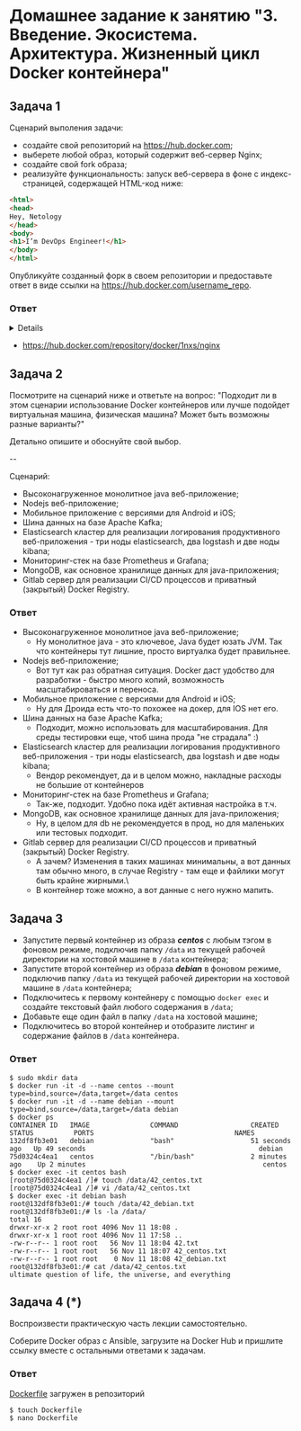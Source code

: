 
# Домашнее задание к занятию "3. Введение. Экосистема. Архитектура. Жизненный цикл Docker контейнера"

## Задача 1

Сценарий выполения задачи:

- создайте свой репозиторий на https://hub.docker.com;
- выберете любой образ, который содержит веб-сервер Nginx;
- создайте свой fork образа;
- реализуйте функциональность:
запуск веб-сервера в фоне с индекс-страницей, содержащей HTML-код ниже:
```html
<html>
<head>
Hey, Netology
</head>
<body>
<h1>I’m DevOps Engineer!</h1>
</body>
</html>
```
Опубликуйте созданный форк в своем репозитории и предоставьте ответ в виде ссылки на https://hub.docker.com/username_repo.

### Ответ
<details>

```shell
vagrant@server1:~/nginx$
# Prepare Dockerfile 4 build
$ touch Dockerfile
$ nano Dockerfile 
$ cat Dockerfile 
FROM nginx:latest
COPY ./index.html /usr/share/nginx/html/index.html
# Prepare index.html 4 nginx
$ touch index.html
$ nano index.html 
$ cat index.html 
<html>
<head>
Hey, Netology
</head>
<body>
<h1>I’m DevOps Engineer!</h1>
</body>
</html>
# Docker build
$ docker build -t 1nxs/nginx .
Sending build context to Docker daemon  3.072kB
Step 1/2 : FROM nginx:latest
latest: Pulling from library/nginx
e9995326b091: Pull complete 
71689475aec2: Pull complete 
f88a23025338: Pull complete 
0df440342e26: Pull complete 
eef26ceb3309: Pull complete 
8e3ed6a9e43a: Pull complete 
Digest: sha256:943c25b4b66b332184d5ba6bb18234273551593016c0e0ae906bab111548239f
Status: Downloaded newer image for nginx:latest
 ---> 76c69feac34e
Step 2/2 : COPY ./index.html /usr/share/nginx/html/index.html
 ---> 083518b0b543
Successfully built 083518b0b543
Successfully tagged 1nxs/nginx:latest
# Run to test
$ docker run -it -d -p 8080:80 --name nginx 1nxs/nginx:latest
9bcfd0d2020b15eb7697620b082246e73363ba5feb67bd4364fd82cec455a762

$ docker ps
CONTAINER ID   IMAGE               COMMAND                  CREATED       STATUS       PORTS                                   NAMES
9bcfd0d2020b   1nxs/nginx:latest   "/docker-entrypoint.…"   2 hours ago   Up 2 hours   0.0.0.0:8080->80/tcp, :::8080->80/tcp   nginx
# It's alive :)
$ curl 0.0.0.0:8080
<html>
<head>
Hey, Netology
</head>
<body>
<h1>I’m DevOps Engineer!</h1>
</body>
</html>

# Prepare to deploy
# Add tag
$ docker tag 1nxs/nginx 1nxs/nginx:1.0.1
$ docker images -a
REPOSITORY   TAG       IMAGE ID       CREATED       SIZE
1nxs/nginx   1.0       083518b0b543   2 hours ago   142MB
1nxs/nginx   latest    083518b0b543   2 hours ago   142MB
nginx        latest    76c69feac34e   2 weeks ago   142MB

# Push to hub.docker.com
$  docker login -u 1nxs
$  docker push 1nxs/nginx:1.0
```
</details>

- https://hub.docker.com/repository/docker/1nxs/nginx

## Задача 2

Посмотрите на сценарий ниже и ответьте на вопрос:
"Подходит ли в этом сценарии использование Docker контейнеров или лучше подойдет виртуальная машина, физическая машина? Может быть возможны разные варианты?"

Детально опишите и обоснуйте свой выбор.

--

Сценарий:

- Высоконагруженное монолитное java веб-приложение;
- Nodejs веб-приложение;
- Мобильное приложение c версиями для Android и iOS;
- Шина данных на базе Apache Kafka;
- Elasticsearch кластер для реализации логирования продуктивного веб-приложения - три ноды elasticsearch, два logstash и две ноды kibana;
- Мониторинг-стек на базе Prometheus и Grafana;
- MongoDB, как основное хранилище данных для java-приложения;
- Gitlab сервер для реализации CI/CD процессов и приватный (закрытый) Docker Registry.

### Ответ
- Высоконагруженное монолитное java веб-приложение;
  - Ну монолитное java - это ключевое, Java будет юзать JVM. Так что контейнеры тут лишние, просто виртуалка будет правильнее.
- Nodejs веб-приложение;
  - Вот тут как раз обратная ситуация. Docker даст удобство для разработки - быстро много копий, возможность масштабироваться и переноса.
- Мобильное приложение c версиями для Android и iOS;
  - Ну для Дроида есть что-то похожее на докер, для IOS нет его.
- Шина данных на базе Apache Kafka;
  - Подходит, можно использовать для масштабирования. Для среды тестировки еще, чтоб шина прода "не страдала" :)
- Elasticsearch кластер для реализации логирования продуктивного веб-приложения - три ноды elasticsearch, два logstash и две ноды kibana;
  - Вендор рекомендует, да и в целом можно, накладные расходы не большие от контейнеров
- Мониторинг-стек на базе Prometheus и Grafana;
  - Так-же, подходит. Удобно пока идёт активная настройка в т.ч.
- MongoDB, как основное хранилище данных для java-приложения;
  - Ну, в целом для db не рекомендуется в прод, но для маленьких или тестовых подходит.
- Gitlab сервер для реализации CI/CD процессов и приватный (закрытый) Docker Registry.
  - А зачем? Изменения в таких машинах минимальны, а вот данных там обычно много, в случае Registry - там еще и файлики могут быть крайне жирными.\
  - В контейнер тоже можно, а вот данные с него нужно мапить.


## Задача 3

- Запустите первый контейнер из образа ***centos*** c любым тэгом в фоновом режиме, подключив папку ```/data``` из текущей рабочей директории на хостовой машине в ```/data``` контейнера;
- Запустите второй контейнер из образа ***debian*** в фоновом режиме, подключив папку ```/data``` из текущей рабочей директории на хостовой машине в ```/data``` контейнера;
- Подключитесь к первому контейнеру с помощью ```docker exec``` и создайте текстовый файл любого содержания в ```/data```;
- Добавьте еще один файл в папку ```/data``` на хостовой машине;
- Подключитесь во второй контейнер и отобразите листинг и содержание файлов в ```/data``` контейнера.

### Ответ
```shell
$ sudo mkdir data
$ docker run -it -d --name centos --mount type=bind,source=/data,target=/data centos
$ docker run -it -d --name debian --mount type=bind,source=/data,target=/data debian
$ docker ps
CONTAINER ID   IMAGE               COMMAND                  CREATED          STATUS          PORTS                                   NAMES
132df8fb3e01   debian              "bash"                   51 seconds ago   Up 49 seconds                                           debian
75d0324c4ea1   centos              "/bin/bash"              2 minutes ago    Up 2 minutes                                            centos
$ docker exec -it centos bash
[root@75d0324c4ea1 /]# touch /data/42_centos.txt
[root@75d0324c4ea1 /]# vi /data/42_centos.txt
$ docker exec -it debian bash     
root@132df8fb3e01:/# touch /data/42_debian.txt
root@132df8fb3e01:/# ls -la /data/
total 16
drwxr-xr-x 2 root root 4096 Nov 11 18:08 .
drwxr-xr-x 1 root root 4096 Nov 11 17:58 ..
-rw-r--r-- 1 root root   56 Nov 11 18:04 42.txt
-rw-r--r-- 1 root root   56 Nov 11 18:07 42_centos.txt
-rw-r--r-- 1 root root    0 Nov 11 18:08 42_debian.txt
root@132df8fb3e01:/# cat /data/42_centos.txt 
ultimate question of life, the universe, and everything
```

## Задача 4 (*)

Воспроизвести практическую часть лекции самостоятельно.

Соберите Docker образ с Ansible, загрузите на Docker Hub и пришлите ссылку вместе с остальными ответами к задачам.

### Ответ

[Dockerfile](src/build/ansible/mydockerfile) загружен в репозиторий

```shell
$ touch Dockerfile
$ nano Dockerfile 





```

